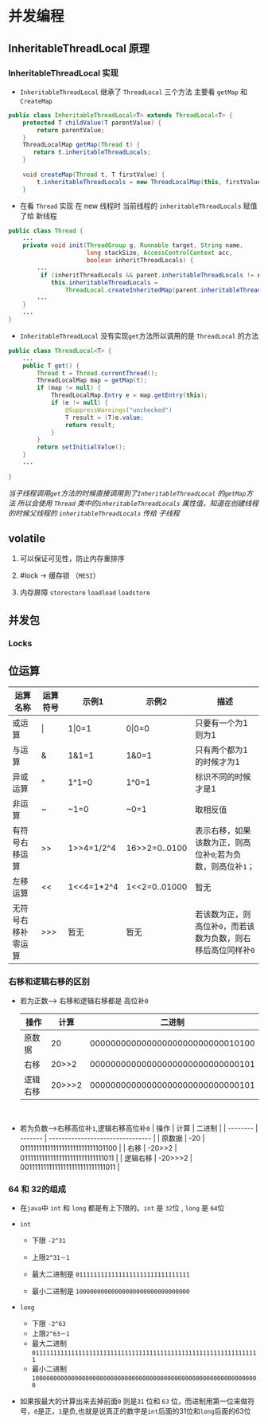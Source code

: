 # 并发编程

## InheritableThreadLocal 原理

### InheritableThreadLocal 实现

* `InheritableThreadLocal`  继承了 `ThreadLocal` 三个方法 主要看 `getMap` 和 `CreateMap`

```java
public class InheritableThreadLocal<T> extends ThreadLocal<T> {
    protected T childValue(T parentValue) {
        return parentValue;
    }
    ThreadLocalMap getMap(Thread t) {
       return t.inheritableThreadLocals;
    }
 
    void createMap(Thread t, T firstValue) {
        t.inheritableThreadLocals = new ThreadLocalMap(this, firstValue);
    }
```

* 在看 `Thread` 实现 在 new 线程时 当前线程的 `inheritableThreadLocals` 赋值了给 新线程

```java
public class Thread {
    ...
    private void init(ThreadGroup g, Runnable target, String name,
                      long stackSize, AccessControlContext acc,
                      boolean inheritThreadLocals) {
        ...
         if (inheritThreadLocals && parent.inheritableThreadLocals != null)
            this.inheritableThreadLocals =
                ThreadLocal.createInheritedMap(parent.inheritableThreadLocals);
        ...
    }
    ...
}
```

* `InheritableThreadLocal` 没有实现`get`方法所以调用的是 `ThreadLocal` 的方法

```java
public class ThreadLocal<T> {
    ...
    public T get() {
        Thread t = Thread.currentThread();
        ThreadLocalMap map = getMap(t);
        if (map != null) {
            ThreadLocalMap.Entry e = map.getEntry(this);
            if (e != null) {
                @SuppressWarnings("unchecked")
                T result = (T)e.value;
                return result;
            }
        }
        return setInitialValue();
    }
    ...
    
}
```

*当子线程调用`get`方法的时候直接调用到了`InheritableThreadLocal` 的`getMap`方法 所以会使用 `Thread` 类中的`inheritableThreadLocals` 属性值，知道在创建线程的时候父线程的 `inheritableThreadLocals` 传给 子线程*





## volatile

1. 可以保证可见性，防止内存重排序

2. #lock -> 缓存锁 （`MESI`）

3. 内存屏障 `storestore` `loadload` `loadstore`
## 并发包

### Locks

## 位运算

| 运算名称 | 运算符号 | 示例1  | 示例2  | 描述               |
| --------|-------- | ------ | ------ | ------------------ |
| 或运算   | \| | 1\|0=1 | 0\|0=0 | 只要有一个为1则为1 |
| 与运算   | & | 1&1=1 | 1&0=1 | 只有两个都为1的时候才为1 |
| 异或运算 | ^ | 1^1=0 | 1^0=1 | 标识不同的时候才是1 |
| 非运算 | ~ | ~1=0 | ~0=1 | 取相反值 |
| 有符号右移运算 | \>\> | 1\>\>4=1/2^4 | 16\>\>2=0..0100 | 表示右移，如果该数为正，则高位补`0`;若为负数，则高位补`1`； |
| 左移运算 | \<\< | 1\<\<4=1*2^4 | 1<<2=0..01000 | 暂无 |
| 无符号右移补零运算 | \>\>\> | 暂无 | 暂无 | 若该数为正，则高位补`0`，而若该数为负数，则右移后高位同样补`0` |



### 右移和逻辑右移的区别

* 若为正数--> 右移和逻辑右移都是 高位补`0`

  | 操作     | 计算   | 二进制                           |
  | -------- | ------ | -------------------------------- |
  | 原数据   | 20     | 00000000000000000000000000010100 |
  | 右移     | 20>>2  | 00000000000000000000000000000101 |
  | 逻辑右移 | 20>>>2 | 00000000000000000000000000000101 |

​      

* 若为负数-->右移高位补`1`,逻辑右移高位补`0`
    | 操作     | 计算    | 二进制                           |
    | -------- | ------- | -------------------------------- |
    | 原数据   | -20     | 01111111111111111111111111101100 |
    | 右移     | -20>>2  | 01111111111111111111111111111011 |
    | 逻辑右移 | -20>>>2 | 00111111111111111111111111111011 |

### 64 和 32的组成

* 在`java`中 `int` 和 `long` 都是有上下限的。`int` 是 `32`位 , `long` 是 `64`位 
* `int` 

  * 下限 `-2^31`
  * 上限`2^31－1`

  * 最大二进制是 `01111111111111111111111111111111`
  * 最小二进制是 `10000000000000000000000000000000`
* `long`
  * 下限 `-2^63`
  * 上限`2^63－1`
  * 最大二进制 `0111111111111111111111111111111111111111111111111111111111111111`
  * 最小二进制`1000000000000000000000000000000000000000000000000000000000000000`
* 如果按最大的计算出来去掉前面`0` 则是`31` 位和 `63` 位，而进制用第一位来做符号，`0`是正，`1`是负,也就是说真正的数字是`int`后面的31位和`long`后面的63位



